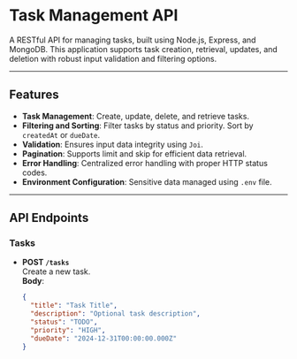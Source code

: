 # Task Management API

A RESTful API for managing tasks, built using Node.js, Express, and MongoDB. This application supports task creation, retrieval, updates, and deletion with robust input validation and filtering options.

---

## **Features**

- **Task Management**: Create, update, delete, and retrieve tasks.
- **Filtering and Sorting**: Filter tasks by status and priority. Sort by `createdAt` or `dueDate`.
- **Validation**: Ensures input data integrity using `Joi`.
- **Pagination**: Supports limit and skip for efficient data retrieval.
- **Error Handling**: Centralized error handling with proper HTTP status codes.
- **Environment Configuration**: Sensitive data managed using `.env` file.

---

## **API Endpoints**

### **Tasks**
- **POST `/tasks`**  
  Create a new task.  
  **Body**:  
  ```json
  {
    "title": "Task Title",
    "description": "Optional task description",
    "status": "TODO",
    "priority": "HIGH",
    "dueDate": "2024-12-31T00:00:00.000Z"
  }
